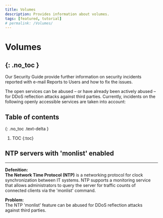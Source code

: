 ```yaml
---
title: Volumes
description: Provides information about volumes.
tags: [featured, tutorial]
# permalink: /Volumes/
---
```


# Volumes

## {: .no_toc }

Our Security Guide provide further information on security incidents reported with e-mail Reports to Users and how to fix the issues.

The open services can be abused – or have already been actively abused – for DDoS reflection attacks against third parties.
Currently, incidents on the following openly accessible services are taken into account:

## Table of contents

{: .no_toc .text-delta }

1. TOC
   {:toc}

## NTP servers with 'monlist' enabled

---

**Defenition:**  
**The Network Time Protocol (NTP)** is a networking protocol for clock synchronization between IT systems. NTP supports a monitoring service that allows administrators to query the server for traffic counts of connected clients via the 'monlist' command.

**Problem:**  
The NTP 'monlist' feature can be abused for DDoS reflection attacks against third parties.
